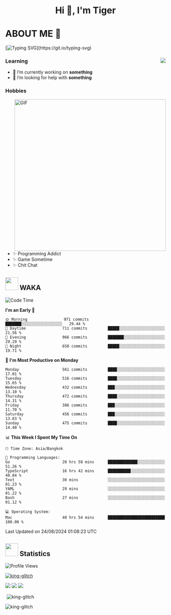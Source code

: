 <h1 align="center">Hi 👋, I'm Tiger</h1>




# ABOUT ME 💬

[![Typing SVG](https://readme-typing-svg.herokuapp.com?color=22F771&vCenter=true&lines=A+perssionate+developer+from+nowhere.)](https://git.io/typing-svg)

<div>
 <img align="right" src="https://spotify-github-profile.vercel.app/api/view?uid=12129734423&cover_image=false&theme=default&bar_color=22d016&bar_color_cover=true" />
 <h3>Learning</h3>
 
 <ul>
  <li>🔭 I’m currently working on <b>something</b></li>
  <li>🤝 I’m looking for help with <b>something</b></li>
 </ul>
 
</div>
<div>
 <h3>Hobbies</h3>
 <img align="right" height="475px"  alt="GIF" src="https://i.pinimg.com/originals/1f/b7/db/1fb7dbee557e5ed509f7517da8a84d58.gif" />
 <ul>
  <li>✨ Programming Addict</li>
  <li>✨ Game Sometime</li>
  <li>✨ Chit Chat</li>
 </ul>
 
</div>



## <img height="40" src="https://raw.githubusercontent.com/innng/innng/master/assets/kyubey.gif"/> WAKA

<!--START_SECTION:waka-->
![Code Time](http://img.shields.io/badge/Code%20Time-2%2C230%20hrs%2018%20mins-blue)

**I'm an Early 🐤** 

```text
🌞 Morning                971 commits         ███████░░░░░░░░░░░░░░░░░░   29.44 % 
🌆 Daytime                711 commits         █████░░░░░░░░░░░░░░░░░░░░   21.56 % 
🌃 Evening                966 commits         ███████░░░░░░░░░░░░░░░░░░   29.29 % 
🌙 Night                  650 commits         █████░░░░░░░░░░░░░░░░░░░░   19.71 % 
```
📅 **I'm Most Productive on Monday** 

```text
Monday                   561 commits         ████░░░░░░░░░░░░░░░░░░░░░   17.01 % 
Tuesday                  516 commits         ████░░░░░░░░░░░░░░░░░░░░░   15.65 % 
Wednesday                432 commits         ███░░░░░░░░░░░░░░░░░░░░░░   13.10 % 
Thursday                 472 commits         ████░░░░░░░░░░░░░░░░░░░░░   14.31 % 
Friday                   386 commits         ███░░░░░░░░░░░░░░░░░░░░░░   11.70 % 
Saturday                 456 commits         ███░░░░░░░░░░░░░░░░░░░░░░   13.83 % 
Sunday                   475 commits         ████░░░░░░░░░░░░░░░░░░░░░   14.40 % 
```


📊 **This Week I Spent My Time On** 

```text
🕑︎ Time Zone: Asia/Bangkok

💬 Programming Languages: 
Go                       20 hrs 58 mins      █████████████░░░░░░░░░░░░   51.26 % 
TypeScript               16 hrs 42 mins      ██████████░░░░░░░░░░░░░░░   40.84 % 
Text                     30 mins             ░░░░░░░░░░░░░░░░░░░░░░░░░   01.23 % 
YAML                     29 mins             ░░░░░░░░░░░░░░░░░░░░░░░░░   01.22 % 
Bash                     27 mins             ░░░░░░░░░░░░░░░░░░░░░░░░░   01.12 % 

💻 Operating System: 
Mac                      40 hrs 54 mins      █████████████████████████   100.00 % 
```


 Last Updated on 24/08/2024 01:08:23 UTC
<!--END_SECTION:waka-->
## <img height="40" src="https://raw.githubusercontent.com/innng/innng/master/assets/kyubey.gif"/> Statistics
![Profile Views](https://komarev.com/ghpvc/?username=king-glitch)  

<p align="left"> 
 <a href="https://github.com/ryo-ma/github-profile-trophy">
  <img src="https://github-profile-trophy.vercel.app/?username=king-glitch&theme=dracula" alt="king-glitch" />
 </a> </p>

![](https://github-profile-summary-cards.vercel.app/api/cards/profile-details?username=king-glitch&theme=dracula)
![](https://github-profile-summary-cards.vercel.app/api/cards/stats?username=king-glitch&theme=dracula) 
![](https://github-profile-summary-cards.vercel.app/api/cards/productive-time?username=king-glitch&theme=dracula)


<p>&nbsp;<img align="center" src="https://github-readme-stats.vercel.app/api?username=king-glitch&theme=dracula" alt="king-glitch" /></p>

<p><img align="center" src="https://github-readme-streak-stats.herokuapp.com/?user=king-glitch&theme=dracula" alt="king-glitch" /></p>
